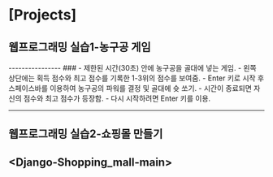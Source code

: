 # [Projects]

## 웹프로그래밍 실습1-농구공 게임
<javascript-basketball-game-main>
----------------
###
  - 제한된 시간(30초) 안에 농구공을 골대에 넣는 게임.
  - 왼쪽 상단에는 획득 점수와 최고 점수를 기록한 1-3위의 점수를 보여줌.
  - Enter 키로 시작 후 스페이스바를 이용하여 농구공의 파워를 결정 및 골대에 슛 쏘기.
  - 시간이 종료되면 자신의 점수와 최고 점수가 등장함. 
  - 다시 시작하려면 Enter 키를 이용.
  
----------------



## 웹프로그래밍 실습2-쇼핑몰 만들기
<Django-Shopping_mall-main>
----------------
###
